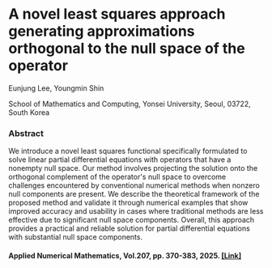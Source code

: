 # A novel least squares approach generating approximations orthogonal to the null space of the operator

<!-- author: Eunjung Lee, Youngmin Shin -->

Eunjung Lee, Youngmin Shin

School of Mathematics and Computing, Yonsei University, Seoul, 03722, South Korea

### Abstract
We introduce a novel least squares functional specifically formulated to solve linear partial differential equations with operators that have a nonempty null space. Our method involves projecting the solution onto the orthogonal complement of the operator's null space to overcome challenges encountered by conventional numerical methods when nonzero null components are present. We describe the theoretical framework of the proposed method and validate it through numerical examples that show improved accuracy and usability in cases where traditional methods are less effective due to significant null space components. Overall, this approach provides a practical and reliable solution for partial differential equations with substantial null space components.

#### Applied Numerical Mathematics, Vol.207, pp. 370-383, 2025. [[Link]](https://doi.org/10.1016/j.apnum.2024.09.015)
